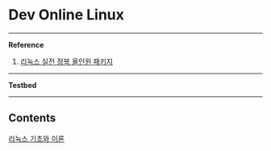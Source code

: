 # Dev Online Linux

---

**Reference**

1. [리눅스 실전 정복 올인원 패키지](https://fastcampus.co.kr/dev_online_linux)

---

**Testbed**



---

## Contents
[리눅스 기초와 이론](./ops/note/chapter01.md) <br>
